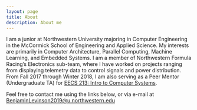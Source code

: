 ```yaml
---
layout: page
title: About
description: About me
---
```


I am a junior at Northwestern University majoring in Computer Engineering in the McCormick School of Engineering and Applied Science. My interests are primarily in Computer Architecture, Parallel Computing, Machine Learning, and Embedded Systems. I am a member of Northwestern Formula Racing’s Electronics sub-team, where I have worked on projects ranging from displaying telemetry data to control signals and power distribution. From Fall 2017 through Winter 2018, I am also serving as a Peer Mentor (Undergraduate TA) for [EECS 213: Intro to Computer Systems](http://www.mccormick.northwestern.edu/eecs/courses/descriptions/213.html).

Feel free to contact me using the links below, or via e-mail at BenjaminLevinson2019@u.northwestern.edu
